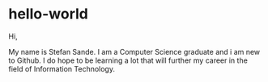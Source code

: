 # hello-world

Hi,

My name is Stefan Sande. I am a Computer Science graduate and i am new to Github.
I do hope to be learning a lot that will further my career in the field of Information Technology.
